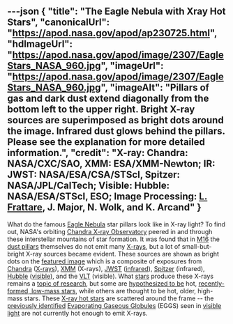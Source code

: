 ---json
{
  "title": "The Eagle Nebula with Xray Hot Stars",
  "canonicalUrl": "https://apod.nasa.gov/apod/ap230725.html",
  "hdImageUrl": "https://apod.nasa.gov/apod/image/2307/EagleStars_NASA_960.jpg",
  "imageUrl": "https://apod.nasa.gov/apod/image/2307/EagleStars_NASA_960.jpg",
  "imageAlt": "Pillars of gas and dark dust extend diagonally from the bottom left to the upper right. Bright X-ray sources are superimposed as bright dots around the image. Infrared dust glows behind the pillars. Please see the explanation for more detailed information.",
  "credit": "X-ray: Chandra: NASA/CXC/SAO, XMM: ESA/XMM-Newton; IR: JWST: NASA/ESA/CSA/STScI, Spitzer: NASA/JPL/CalTech; Visible: Hubble: NASA/ESA/STScI, ESO; Image Processing: [L. Frattare](https://www.linkedin.com/in/lisafrattare), J. Major, N. Wolk, and K. Arcand"
}
---

What do the famous [Eagle Nebula](https://apod.nasa.gov/apod/ap221004.html) star pillars look like in X-ray light? To find out, NASA's orbiting [Chandra X-ray Observatory](https://chandra.harvard.edu/) peered in and through these interstellar mountains of star formation. It was found that in [M16](https://apod.nasa.gov/apod/ap221206.html) the [dust pillars](https://apod.nasa.gov/apod/ap201206.html) themselves do not emit many [X-rays](https://science.nasa.gov/ems/11_xrays), but a lot of small-but-bright X-ray sources became evident. These sources are shown as bright dots on the [featured image](https://chandra.si.edu/photo/2023/chandrawebb2/more.html) which is a composite of exposures from [Chandra](https://www.nasa.gov/mission_pages/chandra/main/index.html) ([X-rays](https://science.nasa.gov/ems/11_xrays)), [XMM](https://www.cosmos.esa.int/web/xmm-newton) (X-rays), [JWST](https://webb.nasa.gov/) ([infrared](https://science.nasa.gov/ems/07_infraredwaves)), [Spitzer](https://www.nasa.gov/mission_pages/spitzer/main/index.html) (infrared), [Hubble](https://www.nasa.gov/mission_pages/hubble/main/index.html) ([visible](https://science.nasa.gov/ems/09_visiblelight)), and the [VLT](https://www.eso.org/public/teles-instr/paranal-observatory/vlt/) (visible). What [stars](https://science.nasa.gov/astrophysics/focus-areas/how-do-stars-form-and-evolve) produce these X-rays remains a [topic of research](https://ui.adsabs.harvard.edu/abs/2007ApJ...654..347L/abstract), but some are [hypothesized to be](https://i.insider.com/55a67a7a371d22ce178b6624?width=1200&format=jpeg) hot, [recently-formed, low-mass stars](https://en.wikipedia.org/wiki/Young_stellar_object), while others are thought to be hot, older, high-mass stars. These [X-ray hot stars](https://apod.nasa.gov/apod/ap010920.html) are scattered around the frame -- the [previously identified](https://apod.nasa.gov/apod/ap061022.html) [Evaporating Gaseous Globules](https://en.wikipedia.org/wiki/Evaporating_gaseous_globule) (EGGS) seen in [visible light](https://apod.nasa.gov/apod/ap080915.html) are not currently hot enough to emit X-rays.
